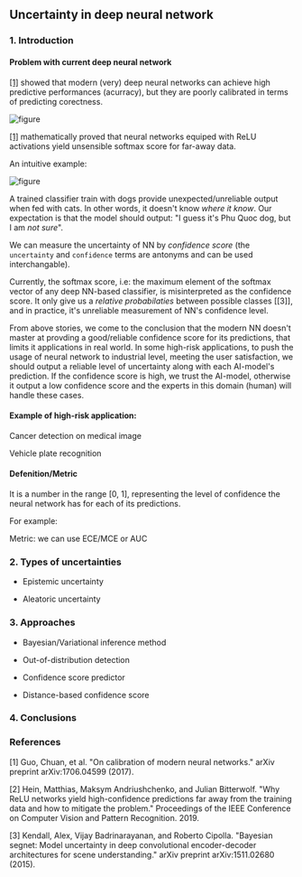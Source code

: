 ## Uncertainty in deep neural network

### 1. Introduction

#### Problem with current deep neural network

[[1]](#1) showed that modern (very) deep neural networks can achieve high predictive performances (acurracy), but they are poorly calibrated in terms of predicting corectness.

![figure]({{"/asset/2020-11-12-uncertainty-in-deep-neural-network/poor-calibration.jpg"|absolute_url}})

[[1]](#2) mathematically proved that neural networks equiped with ReLU activations yield unsensible softmax score for far-away data.

An intuitive example:

![figure]({{"/asset/2020-11-12-uncertainty-in-deep-neural-network/cat-dog.png"|absolute_url}})

A trained classifier train with dogs provide unexpected/unreliable output when fed with cats. In other words, it doesn't know <em>where it know</em>. Our expectation is that the model should output: "I guess it's Phu Quoc dog, but I am <em>not sure</em>".

We can measure the uncertainty of NN by <em>confidence score</em> (the `uncertainty` and `confidence` terms are antonyms and can be used interchangable).

Currently, the softmax score, i.e: the maximum element of the softmax vector of any deep NN-based classifier, is misinterpreted as the confidence score. It only give us a <em>relative probabilaties</em> between possible classes [[3]], and in practice, it's unreliable measurement of NN's confidence level.

From above stories, we come to the conclusion that the modern NN doesn't master at provding a good/reliable confidence score for its predictions, that limits it applications in real world. In some high-risk applications, to push the usage of neural network to industrial level, meeting the user satisfaction, we should output a reliable level of uncertainty along with each AI-model's prediction. If the confidence score is high, we trust the AI-model, otherwise it output a low confidence score and the experts in this domain (human) will handle these cases.

#### Example of high-risk application:

Cancer detection on medical image

Vehicle plate recognition

#### Defenition/Metric

It is a number in the range [0, 1], representing the level of confidence the neural network has for each of its predictions.

For example:

Metric: we can use ECE/MCE or AUC

### 2. Types of uncertainties

- Epistemic uncertainty

- Aleatoric uncertainty

### 3. Approaches

- Bayesian/Variational inference method

- Out-of-distribution detection

- Confidence score predictor

- Distance-based confidence score

### 4. Conclusions

### References
<a id="1">[1]</a> 
Guo, Chuan, et al. "On calibration of modern neural networks." arXiv preprint arXiv:1706.04599 (2017). 

<a id="2">[2]</a> 
Hein, Matthias, Maksym Andriushchenko, and Julian Bitterwolf. "Why ReLU networks yield high-confidence predictions far away from the training data and how to mitigate the problem." Proceedings of the IEEE Conference on Computer Vision and Pattern Recognition. 2019.

<a id="3">[3]</a> 
Kendall, Alex, Vijay Badrinarayanan, and Roberto Cipolla. "Bayesian segnet: Model uncertainty in deep convolutional encoder-decoder architectures for scene understanding." arXiv preprint arXiv:1511.02680 (2015).